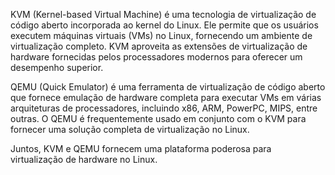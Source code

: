 KVM (Kernel-based Virtual Machine) é uma tecnologia de virtualização de código aberto incorporada ao kernel do Linux. Ele permite que os usuários executem máquinas virtuais (VMs) no Linux, fornecendo um ambiente de virtualização completo. KVM aproveita as extensões de virtualização de hardware fornecidas pelos processadores modernos para oferecer um desempenho superior.

QEMU (Quick Emulator) é uma ferramenta de virtualização de código aberto que fornece emulação de hardware completa para executar VMs em várias arquiteturas de processadores, incluindo x86, ARM, PowerPC, MIPS, entre outras. O QEMU é frequentemente usado em conjunto com o KVM para fornecer uma solução completa de virtualização no Linux.

Juntos, KVM e QEMU fornecem uma plataforma poderosa para virtualização de hardware no Linux.